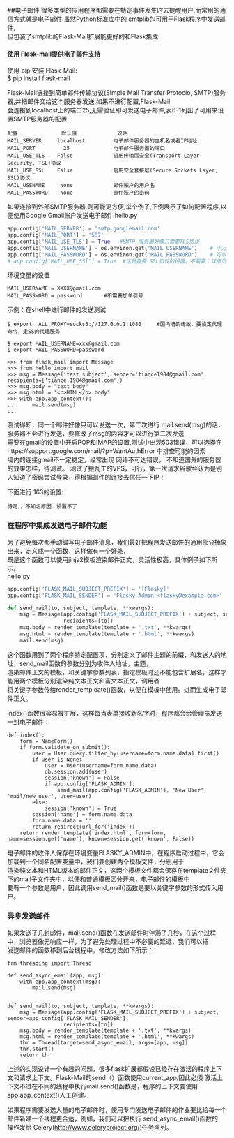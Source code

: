##电子邮件
很多类型的应用程序都需要在特定事件发生时去提醒用户,而常用的通信方式就是电子邮件.虽然Python标准库中的 smtplib包可用于Flask程序中发送邮件,  
但包装了smtplib的Flask-Mail扩展能更好的和Flask集成 

#### 使用 Flask-mail提供电子邮件支持

使用 pip 安装 Flask-Mail:  
$ pip install flask-mail

Flask-Mail链接到简单邮件传输协议(Simple Mail Transfer Protoclo, SMTP)服务器,并把邮件交给这个服务器发送,如果不进行配置,Flask-Mail  
会连接到localhost上的端口25,无需验证即可发送电子邮件,表6-1列出了可用来设置SMTP服务器的配置.

```
配置              默认值             说明
MAIL_SERVER     localhost         电子邮件服务器的主机名或者IP地址
MAIL_PORT         25              电子邮件服务器的端口
MAIL_USE_TLS    False             启用传输层安全(Transport Layer Security, TSL)协议
MAIL_USE_SSL    False             启用安全套接层(Secure Sockets Layer, SSL)协议
MAIL_USENAME     None             邮件账户的用户名
MAIL_PASSWORD    None             邮件账户的密码
```

如果连接到外部SMTP服务器,则可能更方便,举个例子,下例展示了如何配置程序,以便使用Google Gmail账户发送电子邮件.hello.py
```python
app.config['MAIL_SERVER'] = 'smtp.googlemail.com'
app.config['MAIL_PORT'] = '587'
app.config['MAIL_USE_TLS'] = True   #SMTP 服务器好像只需要TLS协议
app.config['MAIL_USERNAME'] = os.environ.get('MAIL_USERNAME')    # 千万不要把账户密码直接写入脚本,特别是准备开源的时候,为了保护账户信息,
app.config['MAIL_PASSWORD'] = os.environ.get('MAIL_PASSWORD')    # 可以使用脚本从环境中导入敏感信息
# app.config["MAIL_USE_SSl"] = True  #这是需要 SSL协议的设置，不需要：详细见https://support.google.com/a/answer/176600?hl=zh-Hans
```

环境变量的设置  
    
    MAIL_USERNAME = XXXX@gmail.com
    MAIL_PASSWORD = password       #不需要加单引号
    
示例：在shell中进行邮件的发送测试
```
$ export  ALL_PROXY=socks5://127.0.0.1:1080     #国内墙的缘故，要设定代理命令，走SS的代理服务

$ export MAIL_USERNAME=xxx@gmail.com
$ export MAIL_PASSWORD=password

>>> from flask_mail import Message
>>> from hello import mail
>>> msg = Message('test subject', sender='tiance1984@gmail.com', recipients=['tiance.1984@gmail.com'])
>>> msg.body = "text body"
>>> msg.html = "<b>HTML</b> body"
>>> with app.app_context():
...     mail.send(msg)
... 
```

测试得知，同一个邮件好像只可以发送一次，第二次进行 mail.send(msg)的话，服务器不会进行发送，要修改了msg的内容才可以进行第二次发送  
需要在gmail的设置中开启POP和IMAP的设置,测试中出现503错误，可以选择在https://support.google.com/mail/?p=WantAuthError 中排查可能的因素  
墙内的连接gmail不一定稳定，经常出现 网络不可达错误， 不知道国外的服务器的效果怎样，待测试。
测试了搬瓦工的VPS，可行，第一次请求谷歌会认为是别人知道了密码尝试登录，得根据邮件的连接去信任一下IP！


下面进行 163的设置:


    待定，，不知名原因：设置不了
    

### 在程序中集成发送电子邮件功能
为了避免每次都手动编写电子邮件消息，我们最好把程序发送邮件的通用部分抽象出来，定义成一个函数，这样做有一个好处，   
既是这个函数可以使用jinja2模板渲染邮件正文，灵活性极高，具体例子如下所示。  
hello.py
```python
app.config['FLASK_MAIL_SUBJECT_PREFIX'] = '[Flasky]'
app.config['FLASK_MAIL_SENDER'] = 'Flasky Admin <flasky@example.com>'

def send_mail(to, subject, template, **kwargs):
    msg = Message(app.config['FLASK_MAIL_SUBJECT_PREFIX'] + subject, sender=app.config['FLASK_MAIL_SENDER'],
                  recipients=[to])
    msg.body = render_template(template + '.txt', **kwargs)
    msg.html = render_template(template + '.html', **kwargs)
    mail.send(msg)

```

这个函数用到了两个程序特定配置项，分别定义了邮件主题的前缀，和发送人的地址，send_mail函数的参数分别为收件人地址，主题，  
渲染邮件正文的模板，和关键字参数列表，指定模板时还不能包含扩展名，这样才能用两个模板分别渲染纯文本正文和富文本正文，调用者  
将关键字参数传给render_templeate()函数，以便在模板中使用。进而生成电子邮件正文。

index()函数很容易被扩展，这样每当表单接收新名字时，程序都会给管理员发送一封电子邮件：
```
def index():
    form = NameForm()
    if form.validate_on_submit():
        user = User.query.filter_by(username=form.name.data).first()
        if user is None:
            user = User(username=form.name.data)
            db.session.add(user)
            session['known'] = False
            if app.config['FLASK_ADMIN']:
                send_mail(app.config['FLASK_ADMIN'], 'New User', 'mail/new_user', user=user)
        else:
            session['known'] = True
        session['name'] = form.name.data
        form.name.data = ''
        return redirect(url_for('index'))
    return render_template('index.html', form=form, name=session.get('name'), known=session.get('known', False))
```

电子邮件的收件人保存在环境变量FLASKY_ADMIN中，在程序启动过程中，它会加载到一个同名配置变量中，我们要创建两个模板文件，分别用于  
渲染纯文本和HTML版本的邮件正文，这两个模板文件都会保存在template文件夹下的mail子文件夹中，以便和普通模板区分开来，电子邮件的模板中  
要有一个参数是用户，因此调用send_mail()函数是要以关键字参数的形式传入用户。


### 异步发送邮件

如果发送了几封邮件，mail.send()函数在发送邮件时停滞了几秒，在这个过程中，浏览器像无响应一样，为了避免处理过程中不必要的延迟，我们可以把  
发送邮件的函数移到后台线程中，修改方法如下所示：

```
frm threading import Thread

def send_async_email(app, msg):
    with app.app_context(msg):
        mail.send(msg)


def send_mail(to, subject, template, **kwargs):
    msg = Message(app.config['FLASK_MAIL_SUBJECT_PREFIX'] + subject, sender=app.config['FLASK_MAIL_SENDER'],
                  recipients=[to])
    msg.body = render_template(template + '.txt', **kwargs)
    msg.html = render_template(template + '.html', **kwargs)
    thr = Thread(target=send_async_email, args=[app, msg])
    thr.start()
    return thr
```


上述的实现设计一个有趣的问题，很多flask扩展都假设已经存在激活的程序上下文和请求上下文。Flask-Mail的send（）函数使用current_app,因此必须 
激活上下文不过在不同的线程中执行mail.send()函数是，程序的上下文要使用app.app_context()人工创建。

如果程序需要发送大量的电子邮件时，使用专门发送电子邮件的作业要比给每一个邮件新建一个线程更合适，例如，我们可以把执行 send_async_email()函数的  
操作发给 Celery(http://www.celeryproject.org/)任务队列。


























